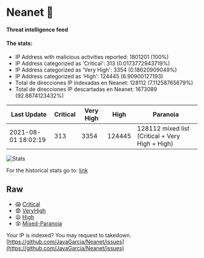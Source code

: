 # Neanet :hocho:
#### Threat intelligence feed
#### The stats:

- IP Address with malicious activities reported: 1801201 (100%)
- IP Address categorized as 'Critical':  313 (0.0173772943719%)
- IP Address categorized as 'Very High':  3354 (0.18620909049%)
- IP Address categorized as 'High':  124445 (6.90900127193)
- Total de direcciones IP indexadas en Neanet:  128112 (7.11258765679%)
- Total de direcciones IP descartadas en Neanet:  1673089 (92.8874123432%)

| Last Update | Critical | Very High | High | Paranoia |
| --- | --- | --- | --- | --- |
| 2021-08-01 18:02:19 | 313 | 3354 | 124445 | 128112 mixed list (Critical + Very High + High)|

![Stats](https://docs.google.com/spreadsheets/d/e/2PACX-1vSnaNMIXVabIpDJjufMlzH7poXnshF3mgd8Is1g9ytUEzVsP5my4Trn8f-xkoLLQ38xpL3HtmUexLo6/pubchart?oid=501124687&format=image)

For the historical stats go to: [link](/stats.csv)
## Raw
- :scream: [Critical](https://raw.githubusercontent.com/JavaGarcia/Neanet/master/blacklists/neanet_critical.txt)
- :fearful: [VeryHigh](https://raw.githubusercontent.com/JavaGarcia/Neanet/master/blacklists/neanet_veryHigh.txtt)
- :frowning: [High](https://raw.githubusercontent.com/JavaGarcia/Neanet/master/blacklists/neanet_high.txt)
- :dizzy_face: [Mixed-Paranoia](https://raw.githubusercontent.com/JavaGarcia/Neanet/master/blacklists/neanet_all.txt)


Your IP is indexed? You may request to takedown. [https://github.com/JavaGarcia/Neanet/issues](https://github.com/JavaGarcia/Neanet/issues)




































































































































































































































































































































































































































































































































































































































































































































































































































































































































































































































































































































































































































































































































































































































































































































































































































































































































































































































































































































































































































































































































































































































































































































































































































































































































































































































































































































































































































































































































































































































































































































































































































































































































































































































































































































































































































































































































































































































































































































































































































































































































































































































































































































































































































































































































































































































































































































































































































































































































































































































































































































































































































































































































































































































































































































































































































































































































































































































































































































































































































































































































































































































































































































































































































































































































































































































































































































































































































































































































































































































































































































































































































































































































































































































































































































































































































































































































































































































































































































































































































































































































